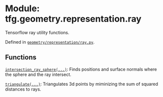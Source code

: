 <div itemscope itemtype="http://developers.google.com/ReferenceObject">
<meta itemprop="name" content="tfg.geometry.representation.ray" />
<meta itemprop="path" content="Stable" />
</div>

# Module: tfg.geometry.representation.ray

Tensorflow ray utility functions.



Defined in [`geometry/representation/ray.py`](https://github.com/tensorflow/agents/tree/master/tensorflow_graphics/geometry/representation/ray.py).

<!-- Placeholder for "Used in" -->


## Functions

[`intersection_ray_sphere(...)`](../../../tfg/geometry/representation/ray/intersection_ray_sphere.md): Finds positions and surface normals where the sphere and the ray intersect.

[`triangulate(...)`](../../../tfg/geometry/representation/ray/triangulate.md): Triangulates 3d points by miminizing the sum of squared distances to rays.

